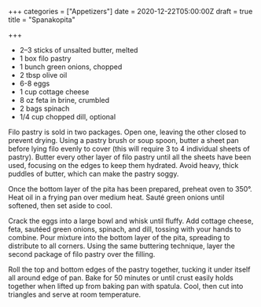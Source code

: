 +++
categories = ["Appetizers"]
date = 2020-12-22T05:00:00Z
draft = true
title = "Spanakopita"

+++
* 2–3 sticks of unsalted butter, melted 
* 1 box filo pastry 
* 1 bunch green onions, chopped 
* 2 tbsp olive oil 
* 6-8 eggs 
* 1 cup cottage cheese 
* 8 oz feta in brine, crumbled 
* 2 bags spinach
* 1/4 cup chopped dill, optional

Filo pastry is sold in two packages. Open one, leaving the other closed to prevent drying. Using a pastry brush or soup spoon, butter a sheet pan before lying filo evenly to cover (this will require 3 to 4 individual sheets of pastry). Butter every other layer of filo pastry until all the sheets have been used, focusing on the edges to keep them hydrated. Avoid heavy, thick puddles of butter, which can make the pastry soggy. 

Once the bottom layer of the pita has been prepared, preheat oven to 350°. Heat oil in a frying pan over medium heat. Sauté green onions until softened, then set aside to cool. 

Crack the eggs into a large bowl and whisk until fluffy. Add cottage cheese, feta, sautéed green onions, spinach, and dill, tossing with your hands to combine. Pour mixture into the bottom layer of the pita, spreading to distribute to all corners. Using the same buttering technique, layer the second package of filo pastry over the filling. 

Roll the top and bottom edges of the pastry together, tucking it under itself all around edge of pan. Bake for 50 minutes or until crust easily holds together when lifted up from baking pan with spatula. Cool, then cut into triangles and serve at room temperature.